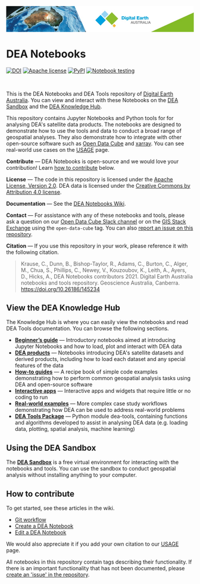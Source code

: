 <img src="Supplementary_data/dea_logo_wide.jpg" width="900" alt="Digital Earth Australia logo" />

# DEA Notebooks

[![DOI](https://img.shields.io/badge/DOI-10.26186/145234-0e7fbf.svg)](https://doi.org/10.26186/145234) [![Apache license](https://img.shields.io/badge/License-Apache%202.0-blue.svg)](https://opensource.org/licenses/Apache-2.0) [![PyPI](https://img.shields.io/pypi/v/dea-tools)](https://pypi.org/project/dea-tools/) [![Notebook testing](https://github.com/GeoscienceAustralia/dea-notebooks/actions/workflows/test_notebooks.yml/badge.svg?branch=develop)](https://github.com/GeoscienceAustralia/dea-notebooks/actions/workflows/test_notebooks.yml)

<br />

This is the DEA Notebooks and DEA Tools repository of [Digital Earth Australia](https://www.dea.ga.gov.au/).
You can view and interact with these Notebooks on the
[DEA Sandbox](https://app.sandbox.dea.ga.gov.au/) and the
[DEA Knowledge Hub](https://docs.dea.ga.gov.au/).

This repository contains Jupyter Notebooks and Python tools for
for analysing DEA's satellite data products. The notebooks are designed to demonstrate
how to use the tools and data to conduct a broad range of geospatial
analyses. They also demonstrate how to integrate with other open-source
software such as [Open Data Cube](https://www.opendatacube.org/) and
[xarray](http://xarray.pydata.org/en/stable/). You can see real-world
use cases on the [USAGE](https://github.com/GeoscienceAustralia/dea-notebooks/blob/stable/USAGE.rst)
page.

**Contribute** &mdash; DEA Notebooks is open-source and we would love your contribution!
Learn [how to contribute](#contribute) below.

**License** &mdash; The code in this repository is licensed under the [Apache
License, Version 2.0](https://www.apache.org/licenses/LICENSE-2.0). DEA
data is licensed under the [Creative Commons by Attribution 4.0
license](https://creativecommons.org/licenses/by/4.0/).

**Documentation** &mdash; See the [DEA Notebooks
Wiki](https://github.com/GeoscienceAustralia/dea-notebooks/wiki).

**Contact** &mdash; For assistance with any of these notebooks and tools,
please ask a question on our [Open Data Cube Slack
channel](http://slack.opendatacube.org/) or on the [GIS Stack
Exchange](https://gis.stackexchange.com/questions/tagged/open-data-cube)
using the `open-data-cube` tag. You can also [report an issue on this
repository](https://github.com/GeoscienceAustralia/dea-notebooks/issues).

**Citation** &mdash; If you use this repository in your work, please reference
it with the following citation.

> Krause, C., Dunn, B., Bishop-Taylor, R., Adams, C., Burton, C., Alger,
> M., Chua, S., Phillips, C., Newey, V., Kouzoubov, K., Leith, A.,
> Ayers, D., Hicks, A., DEA Notebooks contributors 2021. Digital Earth
> Australia notebooks and tools repository. Geoscience Australia,
> Canberra. <https://doi.org/10.26186/145234>

## View the DEA Knowledge Hub

The Knowledge Hub is where you can easily view the notebooks and read DEA Tools documentation. You can browse the following sections.

* **[Beginner’s guide](https://docs.dea.ga.gov.au/notebooks/Beginners_guide/)** &mdash;
  Introductory notebooks aimed at introducing Jupyter Notebooks and
  how to load, plot and interact with DEA data
* **[DEA products](https://docs.dea.ga.gov.au/notebooks/DEA_products/)** &mdash;
  Notebooks introducing DEA\'s satellite datasets and derived
  products, including how to load each dataset and any special
  features of the data
* **[How-to guides](https://docs.dea.ga.gov.au/notebooks/How_to_guides/)** &mdash;
  A recipe book of simple code examples demonstrating how to perform
  common geospatial analysis tasks using DEA and open-source software
* **[Interactive apps](https://docs.dea.ga.gov.au/notebooks/Interactive_apps/)** &mdash;
  Interactive apps and widgets that require little or no coding to
  run
* **[Real-world examples](https://docs.dea.ga.gov.au/notebooks/Real_world_examples/)** &mdash;
  More complex case study workflows demonstrating how DEA can be used
  to address real-world problems
* **[DEA Tools Package](https://docs.dea.ga.gov.au/notebooks/Tools/)** &mdash;
  Python module dea-tools, containing functions and algorithms
  developed to assist in analysing DEA data (e.g. loading data,
  plotting, spatial analysis, machine learning)

## Using the DEA Sandbox

The **[DEA Sandbox](https://app.sandbox.dea.ga.gov.au/)** is a free virtual environment for interacting with the notebooks and tools. You can use the sandbox to conduct geospatial analysis without installing anything to your computer.

<span id="contribute"></span>

## How to contribute

To get started, see these articles in the wiki.

* [Git workflow](https://github.com/GeoscienceAustralia/dea-notebooks/wiki/Git-workflow)
* [Create a DEA Notebook](https://github.com/GeoscienceAustralia/dea-notebooks/wiki/Create-a-DEA-Notebook)
* [Edit a DEA Notebook](https://github.com/GeoscienceAustralia/dea-notebooks/wiki/Edit-a-DEA-Notebook)

We would also appreciate it if you add your own citation to our
[USAGE](https://github.com/GeoscienceAustralia/dea-notebooks/blob/stable/USAGE.rst)
page.

All notebooks in this repository contain tags describing
their functionality.<!-- If you are searching for a specific functionality, use the [Tags Index](https://github.com/GeoscienceAustralia/dea-notebooks/blob/develop/genindex) to search for a suitable example. --> If there is an important functionality that has not been
documented, please [create an 'issue' in the repository](https://github.com/GeoscienceAustralia/dea-notebooks/issues).

